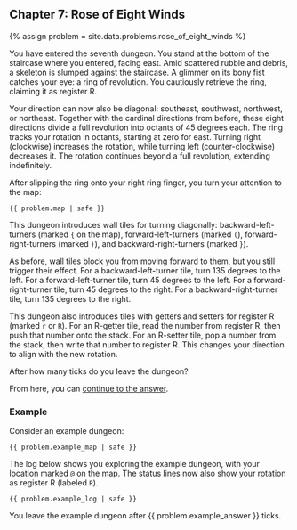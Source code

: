 ## Chapter 7: Rose of Eight Winds

{% assign problem = site.data.problems.rose_of_eight_winds %}

You have entered the seventh dungeon. You stand at the bottom of the staircase where you entered, facing east. Amid scattered rubble and debris, a skeleton is slumped against the staircase. A glimmer on its bony fist catches your eye: a ring of revolution. You cautiously retrieve the ring, claiming it as register R.

Your direction can now also be diagonal: southeast, southwest, northwest, or northeast. Together with the cardinal directions from before, these eight directions divide a full revolution into octants of 45 degrees each. The ring tracks your rotation in octants, starting at zero for east. Turning right (clockwise) increases the rotation, while turning left (counter-clockwise) decreases it. The rotation continues beyond a full revolution, extending indefinitely.

After slipping the ring onto your right ring finger, you turn your attention to the map:

<pre><code>{{ problem.map | safe }}</code></pre>

This dungeon introduces wall tiles for turning diagonally: backward-left-turners (marked `{` on the map), forward-left-turners (marked `(`), forward-right-turners (marked `)`), and backward-right-turners (marked `}`).

As before, wall tiles block you from moving forward to them, but you still trigger their effect. For a backward-left-turner tile, turn 135 degrees to the left. For a forward-left-turner tile, turn 45 degrees to the left. For a forward-right-turner tile, turn 45 degrees to the right. For a backward-right-turner tile, turn 135 degrees to the right.

This dungeon also introduces tiles with getters and setters for register R (marked `r` or `R`). For an R-getter tile, read the number from register R, then push that number onto the stack. For an R-setter tile, pop a number from the stack, then write that number to register R. This changes your direction to align with the new rotation.

After how many ticks do you leave the dungeon?

From here, you can [continue to the answer](../../answers/chapters/07/rose-of-eight-winds.md).


### Example

Consider an example dungeon:

<pre><code>{{ problem.example_map | safe }}</code></pre>

The log below shows you exploring the example dungeon, with your location marked `@` on the map. The status lines now also show your rotation as register R (labeled `R`).

<pre><code>{{ problem.example_log | safe }}</code></pre>

You leave the example dungeon after {{ problem.example_answer }} ticks.
